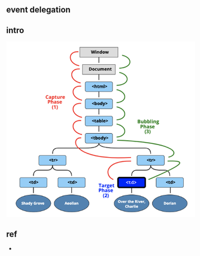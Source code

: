 ## event delegation


##  intro
![](../resource/img/javascript/eventDelegation.png)


## ref

- [](https://ko.javascript.info/event-delegation)